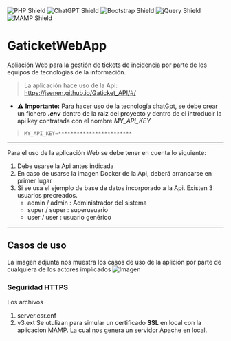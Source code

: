 ![PHP Shield](https://img.shields.io/badge/PHP-777BB4?style=for-the-badge&logo=php&logoColor=white)
![ChatGPT Shield](https://img.shields.io/badge/ChatGPT-00BFFF?style=for-the-badge&logo=chatbot&logoColor=white)
![Bootstrap Shield](https://img.shields.io/badge/Bootstrap-7952B3?style=for-the-badge&logo=bootstrap&logoColor=white)
![jQuery Shield](https://img.shields.io/badge/jQuery-0769AD?style=for-the-badge&logo=jquery&logoColor=white)
![MAMP Shield](https://img.shields.io/badge/MAMP-2C3A47?style=for-the-badge&logo=mamp&logoColor=white)



# GaticketWebApp 

Apliación Web para la gestión de tickets de incidencia por parte de los equipos de tecnologias de la información.

> La aplicación hace uso de la Api:
>https://jsenen.github.io/Gaticket_API/#/

- :warning: **Importante:** Para hacer uso de la tecnología chatGpt, se debe crear un fichero _**.env**_ dentro de la raiz del proyecto y dentro de el introducir la api key contratada con el nombre *MY_API_KEY*
> ```
> MY_API_KEY=************************
>```
***
Para el uso de la aplicación Web se debe tener en cuenta lo siguiente:
1. Debe usarse la Api antes indicada
2. En caso de usarse la imagen Docker de la Api, deberá arrancarse en primer lugar
3. Si se usa el ejemplo de base de datos incorporado a la Api. Existen 3 usuarios precreados.
    - admin / admin : Administrador del sistema
    - super / super : superusuario
    - user / user : usuario genérico

***
## Casos de uso

La imagen adjunta nos muestra los casos de uso de la aplición por parte de cualquiera de los actores implicados
 ![Imagen](https://github.com/JSenen/GatickerWeb/blob/develop/resources/img/Casos_de_uso.png)
   
### Seguridad HTTPS

Los archivos
1. server.csr.cnf
2. v3.ext
Se utulizan para simular un certificado **SSL** en local con la aplicacion MAMP. La cual nos genera un servidor Apache en local.





